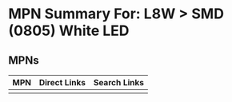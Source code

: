 



# MPN Summary For: L8W > SMD (0805) White LED

## MPNs
  

|MPN|Direct Links|Search Links|
| :--- | :--- | :--- |
||||
